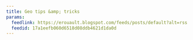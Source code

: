 ```yaml
---
title: Geo tips &amp; tricks
params:
  feedlink: https://erouault.blogspot.com/feeds/posts/default?alt=rss
  feedid: 17a1eefb060d6518d08ddb4621d1da0d
---
```


